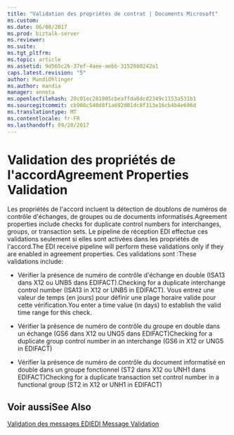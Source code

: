 ```yaml
---
title: "Validation des propriétés de contrat | Documents Microsoft"
ms.custom: 
ms.date: 06/08/2017
ms.prod: biztalk-server
ms.reviewer: 
ms.suite: 
ms.tgt_pltfrm: 
ms.topic: article
ms.assetid: 9d565c26-37ef-4aee-aebb-3152880242a1
caps.latest.revision: "5"
author: MandiOhlinger
ms.author: mandia
manager: anneta
ms.openlocfilehash: 20c01ec281005cbeaffda6dcd2349c1153a531b1
ms.sourcegitcommit: cb908c540d8f1a692d01dc8f313e16cb4b4e696d
ms.translationtype: MT
ms.contentlocale: fr-FR
ms.lasthandoff: 09/20/2017
---
```

# <a name="agreement-properties-validation"></a><span data-ttu-id="c712f-102">Validation des propriétés de l'accord</span><span class="sxs-lookup"><span data-stu-id="c712f-102">Agreement Properties Validation</span></span>
<span data-ttu-id="c712f-103">Les propriétés de l'accord incluent la détection de doublons de numéros de contrôle d'échanges, de groupes ou de documents informatisés.</span><span class="sxs-lookup"><span data-stu-id="c712f-103">Agreement properties include checks for duplicate control numbers for interchanges, groups, or transaction sets.</span></span> <span data-ttu-id="c712f-104">Le pipeline de réception EDI effectue ces validations seulement si elles sont activées dans les propriétés de l'accord.</span><span class="sxs-lookup"><span data-stu-id="c712f-104">The EDI receive pipeline will perform these validations only if they are enabled in agreement properties.</span></span> <span data-ttu-id="c712f-105">Ces validations sont :</span><span class="sxs-lookup"><span data-stu-id="c712f-105">These validations include:</span></span>  
  
-   <span data-ttu-id="c712f-106">Vérifier la présence de numéro de contrôle d'échange en double (ISA13 dans X12 ou UNB5 dans EDIFACT).</span><span class="sxs-lookup"><span data-stu-id="c712f-106">Checking for a duplicate interchange control number (ISA13 in X12 or UNB5 in EDIFACT).</span></span> <span data-ttu-id="c712f-107">Vous entrez une valeur de temps (en jours) pour définir une plage horaire valide pour cette vérification.</span><span class="sxs-lookup"><span data-stu-id="c712f-107">You enter a time value (in days) to establish the valid time range for this check.</span></span>  
  
-   <span data-ttu-id="c712f-108">Vérifier la présence de numéro de contrôle du groupe en double dans un échange (GS6 dans X12 ou UNG5 dans EDIFACT)</span><span class="sxs-lookup"><span data-stu-id="c712f-108">Checking for a duplicate group control number in an interchange (GS6 in X12 or UNG5 in EDIFACT)</span></span>  
  
-   <span data-ttu-id="c712f-109">Vérifier la présence de numéro de contrôle du document informatisé en double dans un groupe fonctionnel (ST2 dans X12 ou UNH1 dans EDIFACT)</span><span class="sxs-lookup"><span data-stu-id="c712f-109">Checking for a duplicate transaction set control number in a functional group (ST2 in X12 or UNH1 in EDIFACT)</span></span>  
  
## <a name="see-also"></a><span data-ttu-id="c712f-110">Voir aussi</span><span class="sxs-lookup"><span data-stu-id="c712f-110">See Also</span></span>  
 [<span data-ttu-id="c712f-111">Validation des messages EDI</span><span class="sxs-lookup"><span data-stu-id="c712f-111">EDI Message Validation</span></span>](../core/edi-message-validation.md)